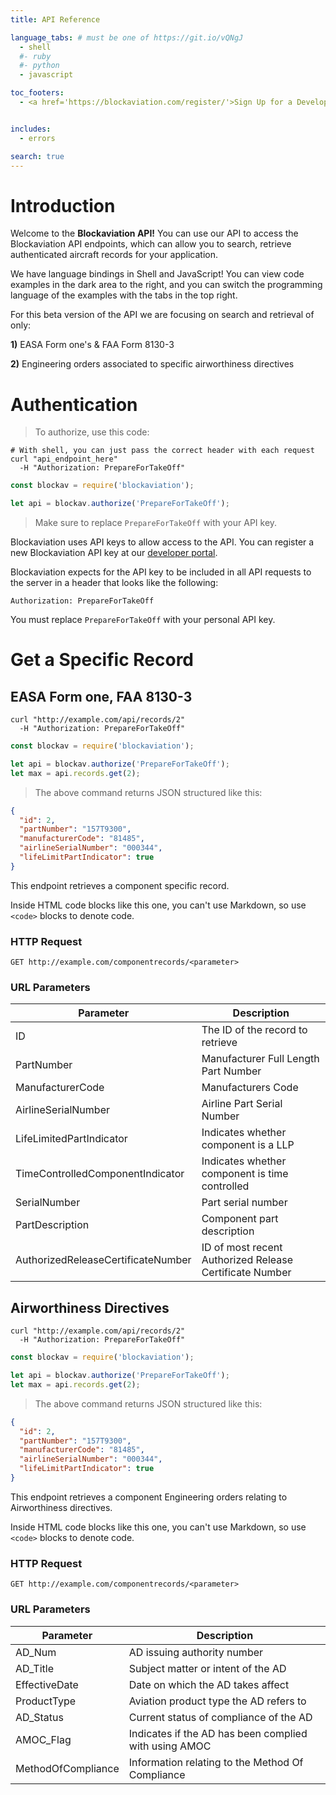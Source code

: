 ```yaml
---
title: API Reference

language_tabs: # must be one of https://git.io/vQNgJ
  - shell
  #- ruby
  #- python
  - javascript

toc_footers:
  - <a href='https://blockaviation.com/register/'>Sign Up for a Developer Key</a>


includes:
  - errors

search: true
---
```


# Introduction

Welcome to the <b>Blockaviation API!</b> You can use our API to access the Blockaviation API endpoints, which can allow you to search, retrieve authenticated aircraft records for your application.

We have language bindings in Shell and JavaScript! You can view code examples in the dark area to the right, and you can switch the programming language of the examples with the tabs in the top right.

For this beta version of the API we are focusing on search and retrieval of only:

<b>1)</b> EASA Form one's & FAA Form 8130-3

<b>2)</b> Engineering orders associated to specific airworthiness directives

# Authentication

> To authorize, use this code:

<!-- ```ruby
require 'blockav'

api = Blockav::APIClient.authorize!('PrepareForTakeOff')
```

```python
import blockav

api = blockav.authorize('PrepareForTakeOff')
``` -->

```shell
# With shell, you can just pass the correct header with each request
curl "api_endpoint_here"
  -H "Authorization: PrepareForTakeOff"
```

```javascript
const blockav = require('blockaviation');

let api = blockav.authorize('PrepareForTakeOff');
```

> Make sure to replace `PrepareForTakeOff` with your API key.

Blockaviation uses API keys to allow access to the API. You can register a new Blockaviation API key at our [developer portal](https://blockaviation.com/register/).

Blockaviation expects for the API key to be included in all API requests to the server in a header that looks like the following:

`Authorization: PrepareForTakeOff`

<aside class="notice">
You must replace <code>PrepareForTakeOff</code> with your personal API key.
</aside>




# Get a Specific Record

## EASA Form one, FAA 8130-3




<!-- ```ruby
require 'blockav'

api = Blockav::APIClient.authorize!('PrepareForTakeOff')
api.records.get(2)
```

```python
import blockav

api = blockav.authorize('PrepareForTakeOff')
api.records.get(2)
``` -->

```shell
curl "http://example.com/api/records/2"
  -H "Authorization: PrepareForTakeOff"
```

```javascript
const blockav = require('blockaviation');

let api = blockav.authorize('PrepareForTakeOff');
let max = api.records.get(2);
```

> The above command returns JSON structured like this:

```json
{
  "id": 2,
  "partNumber": "157T9300",
  "manufacturerCode": "81485",
  "airlineSerialNumber": "000344",
  "lifeLimitPartIndicator": true
}
```

This endpoint retrieves a component specific record.



<aside class="warning">Inside HTML code blocks like this one, you can't use Markdown, so use <code>&lt;code&gt;</code> blocks to denote code.</aside>

### HTTP Request

`GET http://example.com/componentrecords/<parameter>`

### URL Parameters

Parameter | Description
--------- | -----------
ID | The ID of the record to retrieve
PartNumber | Manufacturer Full Length Part Number
ManufacturerCode | Manufacturers Code
AirlineSerialNumber | Airline Part Serial Number
LifeLimitedPartIndicator | Indicates whether component is a LLP
TimeControlledComponentIndicator| Indicates whether component is time controlled
SerialNumber | Part serial number
PartDescription | Component part description
AuthorizedReleaseCertificateNumber | ID of most recent Authorized Release Certificate Number



## Airworthiness Directives




<!-- ```ruby
require 'blockav'

api = Blockav::APIClient.authorize!('PrepareForTakeOff')
api.records.get(2)
```

```python
import blockav

api = blockav.authorize('PrepareForTakeOff')
api.records.get(2)
``` -->

```shell
curl "http://example.com/api/records/2"
  -H "Authorization: PrepareForTakeOff"
```

```javascript
const blockav = require('blockaviation');

let api = blockav.authorize('PrepareForTakeOff');
let max = api.records.get(2);
```

> The above command returns JSON structured like this:

```json
{
  "id": 2,
  "partNumber": "157T9300",
  "manufacturerCode": "81485",
  "airlineSerialNumber": "000344",
  "lifeLimitPartIndicator": true
}
```

This endpoint retrieves a component Engineering orders relating to Airworthiness directives.



<aside class="warning">Inside HTML code blocks like this one, you can't use Markdown, so use <code>&lt;code&gt;</code> blocks to denote code.</aside>

### HTTP Request

`GET http://example.com/componentrecords/<parameter>`

### URL Parameters

Parameter | Description
--------- | -----------
AD_Num | AD issuing authority number
AD_Title | Subject matter or intent of the AD
EffectiveDate | Date on which the AD takes affect
ProductType | Aviation product type the AD refers to
AD_Status | Current status of compliance of the AD
AMOC_Flag| Indicates if the AD has been complied with using AMOC
MethodOfCompliance | Information relating to the Method Of Compliance
